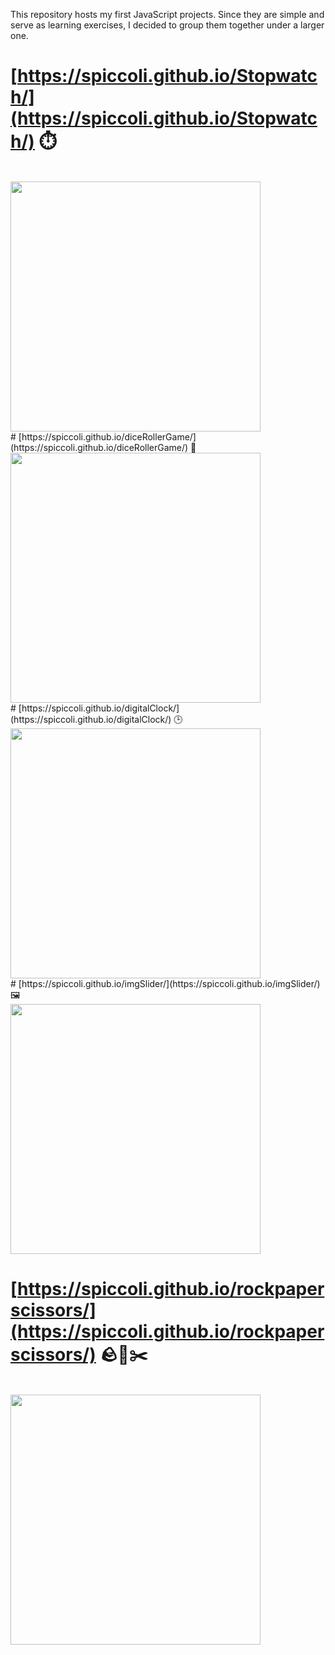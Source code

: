 This repository hosts my first JavaScript projects. Since they are simple and serve as learning exercises, I decided to group them together under a larger one.<br>

# [https://spiccoli.github.io/Stopwatch/](https://spiccoli.github.io/Stopwatch/) ⏱️
<br>
<img src="https://github.com/user-attachments/assets/92adb1c2-37a7-42cb-9012-7e6512e69a54" width="400"><br>
# [https://spiccoli.github.io/diceRollerGame/](https://spiccoli.github.io/diceRollerGame/) 🎲

<br>
<img src="https://github.com/user-attachments/assets/b2861948-244f-49af-9fda-c1a1d4ae2cd4" width="400"><br>
# [https://spiccoli.github.io/digitalClock/](https://spiccoli.github.io/digitalClock/) 🕒

<br>
<img src="https://github.com/user-attachments/assets/fba50099-3cd5-465e-9355-52d6b0989a30" width="400"><br>
# [https://spiccoli.github.io/imgSlider/](https://spiccoli.github.io/imgSlider/) 🖼️

<br>
<img src="https://github.com/user-attachments/assets/41a88b4c-fd67-4147-9869-6f01443215b8" width="400"><br>

# [https://spiccoli.github.io/rockpaperscissors/](https://spiccoli.github.io/rockpaperscissors/) 🪨📄✂️
<br>
<img src="https://github.com/user-attachments/assets/f6dea690-c2dd-47ae-9090-3e24adc89f1e" width="400"><br>
